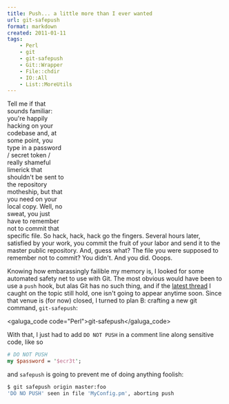 ```yaml
---
title: Push... a little more than I ever wanted
url: git-safepush
format: markdown
created: 2011-01-11
tags:
    - Perl
    - git
    - git-safepush
    - Git::Wrapper
    - File::chdir
    - IO::All
    - List::MoreUtils
---
```


<div style="float: right; margin: 5px;"> 
<object width="360" height="288"><param name="movie"
value="http://www.youtube.com/v/vIWQhlUWWRQ?fs=1&amp;hl=en_US&amp;rel=0"/><param
name="allowFullScreen" value="true"/><param name="allowscriptaccess"
value="always"/><embed
src="http://www.youtube.com/v/vIWQhlUWWRQ?fs=1&amp;hl=en_US&amp;rel=0"
type="application/x-shockwave-flash" allowscriptaccess="always"
allowfullscreen="true" width="360" height="288" /></object>
</div>

Tell me if that sounds familiar: you're happily hacking on your codebase and,
at some point, you type in a password / secret token / really shameful limerick
that shouldn't be sent to the repository motheship, but that you 
need on your local copy. Well, no sweat, you just have to remember not to 
commit that specific file.  So hack, hack, hack go the fingers. Several hours
later, satisfied by your work, you commit the fruit of your labor and send it
to the master public repository. And, guess what? The file you were supposed
to remember not to commit? You didn't. And you did. Ooops.

Knowing how embarassingly failible my memory is, I looked for some 
automated safety net to use with Git.  The most obvious would have 
been to use a `push` hook, but alas Git has no such thing, and
if the [latest thread](http://kerneltrap.org/mailarchive/git/2008/8/19/2996404) I caught on the topic still hold, 
one isn't going to appear anytime soon. Since that venue is (for now) closed,
I turned to plan B: crafting a new git command, `git-safepush`:

<galuga_code code="Perl">git-safepush</galuga_code>

With that, I just had to add `DO NOT PUSH` in a comment line along
sensitive code, like so

```perl
# DO NOT PUSH
my $password = '$ecr3t';
```

and `safepush` is going to prevent me of doing anything foolish:

```bash
$ git safepush origin master:foo
'DO NO PUSH' seen in file 'MyConfig.pm', aborting push
```

